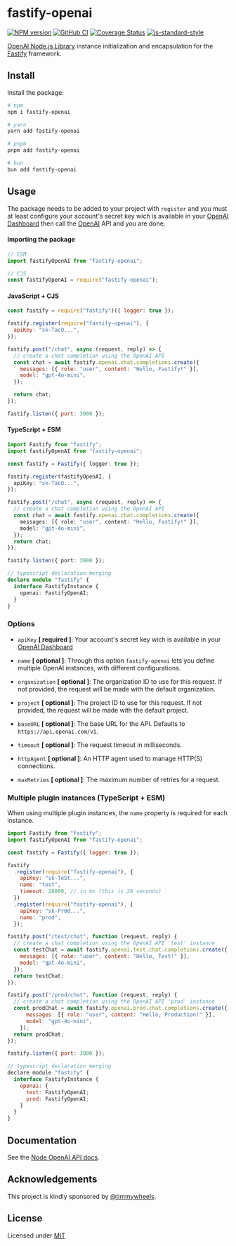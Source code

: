 # fastify-openai

[![NPM version](https://img.shields.io/npm/v/fastify-openai.svg?style=flat)](https://www.npmjs.com/package/fastify-openai)
[![GitHub CI](https://github.com/timmywheels/fastify-openai/workflows/GitHub%20CI/badge.svg)](https://github.com/timmywheels/fastify-openai/actions?workflow=GitHub+CI)
[![Coverage Status](https://coveralls.io/repos/github/timmywheels/fastify-openai/badge.svg?branch=main)](https://coveralls.io/github/timmywheels/fastify-openai?branch=main)
[![js-standard-style](https://img.shields.io/badge/code%20style-standard-brightgreen.svg?style=flat)](http://standardjs.com/)

[OpenAI Node.js Library](https://github.com/openai/openai-node) instance initialization and encapsulation for the [Fastify](https://github.com/fastify/fastify) framework.

## Install

Install the package:

```sh
# npm
npm i fastify-openai

# yarn
yarn add fastify-openai

# pnpm
pnpm add fastify-openai

# bun
bun add fastify-openai
```

## Usage

The package needs to be added to your project with `register` and you must at least configure your account's secret key wich is available in your [OpenAI Dashboard](https://platform.openai.com/docs/api-reference/api-keys) then call the [OpenAI](https://github.com/openai/openai-node) API and you are done.

#### Importing the package

```js
// ESM
import fastifyOpenAI from "fastify-openai";

// CJS
const fastifyOpenAI = require("fastify-openai");
```

#### JavaScript + CJS

```js
const fastify = require("fastify")({ logger: true });

fastify.register(require("fastify-openai"), {
  apiKey: "sk-TacO...",
});

fastify.post("/chat", async (request, reply) => {
  // create a chat completion using the OpenAI API
  const chat = await fastify.openai.chat.completions.create({
    messages: [{ role: "user", content: "Hello, Fastify!" }],
    model: "gpt-4o-mini",
  });

  return chat;
});

fastify.listen({ port: 3000 });
```

#### TypeScript + ESM

```ts
import Fastify from "fastify";
import fastifyOpenAI from "fastify-openai";

const fastify = Fastify({ logger: true });

fastify.register(fastifyOpenAI, {
  apiKey: "sk-TacO...",
});

fastify.post("/chat", async (request, reply) => {
  // create a chat completion using the OpenAI API
  const chat = await fastify.openai.chat.completions.create({
    messages: [{ role: "user", content: "Hello, Fastify!" }],
    model: "gpt-4o-mini",
  });
  return chat;
});

fastify.listen({ port: 3000 });

// typescript declaration merging
declare module "fastify" {
  interface FastifyInstance {
    openai: FastifyOpenAI;
  }
}
```

### Options

- `apiKey` **[ required ]**: Your account's secret key wich is available in your [OpenAI Dashboard](https://platform.openai.com/api-keys)

- `name` **[ optional ]**: Through this option `fastify-openai` lets you define multiple OpenAI instances, with different configurations.

- `organization` **[ optional ]**: The organization ID to use for this request. If not provided, the request will be made with the default organization.

- `project` **[ optional ]**: The project ID to use for this request. If not provided, the request will be made with the default project.

- `baseURL` **[ optional ]**: The base URL for the API. Defaults to `https://api.openai.com/v1`.

- `timeout` **[ optional ]**: The request timeout in milliseconds.

- `httpAgent` **[ optional ]**: An HTTP agent used to manage HTTP(S) connections.

- `maxRetries` **[ optional ]**: The maximum number of retries for a request.

### Multiple plugin instances (TypeScript + ESM)

When using multiple plugin instances, the `name` property is required for each instance.

```js
import Fastify from "fastify";
import fastifyOpenAI from "fastify-openai";

const fastify = Fastify({ logger: true });

fastify
  .register(require("fastify-openai"), {
    apiKey: "sk-Te5t...",
    name: "test",
    timeout: 28000, // in ms (this is 28 seconds)
  })
  .register(require("fastify-openai"), {
    apiKey: "sk-Pr0d...",
    name: "prod",
  });

fastify.post("/test/chat", function (request, reply) {
  // create a chat completion using the OpenAI API 'test' instance
  const testChat = await fastify.openai.test.chat.completions.create({
    messages: [{ role: "user", content: "Hello, Test!" }],
    model: "gpt-4o-mini",
  });
  return testChat;
});

fastify.post("/prod/chat", function (request, reply) {
  // create a chat completion using the OpenAI API 'prod' instance
  const prodChat = await fastify.openai.prod.chat.completions.create({
      messages: [{ role: "user", content: "Hello, Production!" }],
      model: "gpt-4o-mini",
    });
  return prodChat;
});

fastify.listen({ port: 3000 });

// typescript declaration merging
declare module "fastify" {
  interface FastifyInstance {
    openai: {
      test: FastifyOpenAI;
      prod: FastifyOpenAI;
    }
  }
}
```

## Documentation

See the [Node OpenAI API docs](https://platform.openai.com/docs/api-reference/introduction).

## Acknowledgements

This project is kindly sponsored by [@timmywheels](https://www.timwheeler.com).

## License

Licensed under [MIT](https://github.com/timmywheels/fastify-openai/blob/main/LICENSE)
